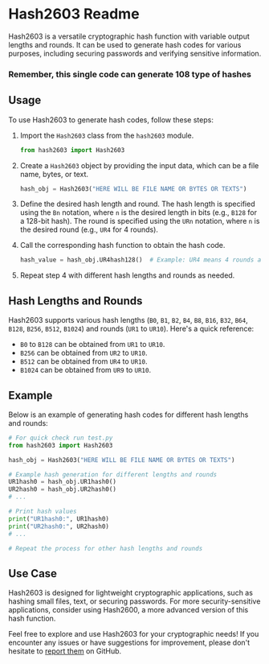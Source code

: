 # Hash2603 Readme

Hash2603 is a versatile cryptographic hash function with variable output lengths and rounds. It can be used to generate hash codes for various purposes, including securing passwords and verifying sensitive information.
### Remember, this single code can generate 108 type of hashes
## Usage

To use Hash2603 to generate hash codes, follow these steps:

1. Import the `Hash2603` class from the `hash2603` module.

   ```python
   from hash2603 import Hash2603
   ```

2. Create a `Hash2603` object by providing the input data, which can be a file name, bytes, or text.

   ```python
   hash_obj = Hash2603("HERE WILL BE FILE NAME OR BYTES OR TEXTS")
   ```

3. Define the desired hash length and round. The hash length is specified using the `Bn` notation, where `n` is the desired length in bits (e.g., `B128` for a 128-bit hash). The round is specified using the `URn` notation, where `n` is the desired round (e.g., `UR4` for 4 rounds).

4. Call the corresponding hash function to obtain the hash code.

   ```python
   hash_value = hash_obj.UR4hash128()  # Example: UR4 means 4 rounds and hash128 means 128-bit output
   ```

5. Repeat step 4 with different hash lengths and rounds as needed.

## Hash Lengths and Rounds

Hash2603 supports various hash lengths (`B0`, `B1`, `B2`, `B4`, `B8`, `B16`, `B32`, `B64`, `B128`, `B256`, `B512`, `B1024`) and rounds (`UR1` to `UR10`). Here's a quick reference:

- `B0` to `B128` can be obtained from `UR1` to `UR10`.
- `B256` can be obtained from `UR2` to `UR10`.
- `B512` can be obtained from `UR4` to `UR10`.
- `B1024` can be obtained from `UR9` to `UR10`.

## Example

Below is an example of generating hash codes for different hash lengths and rounds:

```python
# For quick check run test.py 
from hash2603 import Hash2603

hash_obj = Hash2603("HERE WILL BE FILE NAME OR BYTES OR TEXTS")

# Example hash generation for different lengths and rounds
UR1hash0 = hash_obj.UR1hash0()
UR2hash0 = hash_obj.UR2hash0()
# ...

# Print hash values
print("UR1hash0:", UR1hash0)
print("UR2hash0:", UR2hash0)
# ...

# Repeat the process for other hash lengths and rounds
```

## Use Case

Hash2603 is designed for lightweight cryptographic applications, such as hashing small files, text, or securing passwords. For more security-sensitive applications, consider using Hash2600, a more advanced version of this hash function.



Feel free to explore and use Hash2603 for your cryptographic needs! If you encounter any issues or have suggestions for improvement, please don't hesitate to [report them](https://github.com/0xAhmadYousuf/hash2603/issues) on GitHub.
